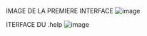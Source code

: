 IMAGE DE LA PREMIERE INTERFACE ![image](https://github.com/AstraaDev2016/image.logger/assets/135478706/3937d9cd-a8d9-442b-89e8-4e15b77f45a5)

 ITERFACE DU .help ![image](https://github.com/AstraaDev2016/image.logger/assets/135478706/69d9128d-83e9-4913-97d0-3fe8d2c4e9df)

